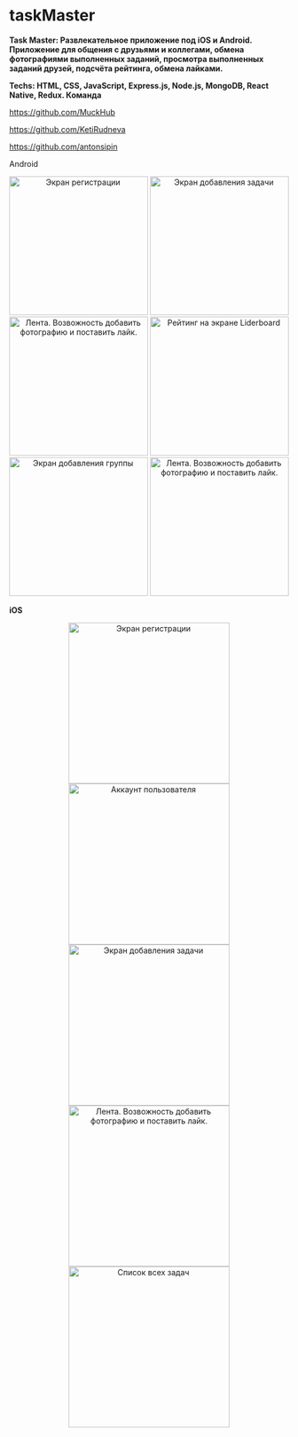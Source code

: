 # taskMaster

<b> Task Master: Развлекательное приложение под iOS и Android. Приложение для общения с друзьями и коллегами, обмена фотографиями выполненных заданий, просмотра выполненных заданий друзей, подсчёта рейтинга, обмена лайками.
  </b> <br />
  
 <b>
Techs: HTML, CSS, JavaScript, Express.js, Node.js, MongoDB, React Native, Redux.
 </b>
 
 <b>
Команда
</b>

https://github.com/MuckHub

https://github.com/KetiRudneva

https://github.com/antonsipin

Android
  </b>
  <p align="center">
  <img src="assets/Android_gif_0.gif" width="250" title="Экран регистрации">
  <img src="assets/Android_gif_1.gif" width="250" title="Экран добавления задачи">
  <img src="assets/Android_gif_2.gif" width="250" title="Лента. Возвожность добавить фотографию и поставить лайк.">
  <img src="assets/Android_gif_3.gif" width="250" title="Рейтинг на экране Liderboard">
  <img src="assets/Android_2.jpg" width="250" title="Экран добавления группы">
  <img src="assets/Android_3.jpg" width="250" alt="Лента. Возвожность добавить фотографию и поставить лайк.">
  </p>

<b>
iOS
</b>

<p align="center">
  <img src="assets/1" width="290" title="Экран регистрации">
  <img src="assets/2" width="290" alt="Аккаунт пользователя">
  <img src="assets/3" width="290" title="Экран добавления задачи">
  <img src="assets/4" width="290" alt="Лента. Возвожность добавить фотографию и поставить лайк.">
  <img src="assets/5" width="290" alt="Список всех задач">
</p>

<b>

